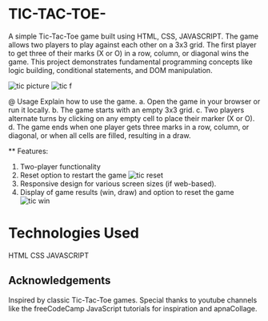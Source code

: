 # TIC-TAC-TOE-
A simple Tic-Tac-Toe game built using HTML, CSS, JAVASCRIPT. The game allows two players to play against each other on a 3x3 grid. The first player to get three of their marks (X or O) in a row, column, or diagonal wins the game. This project demonstrates fundamental programming concepts like logic building, conditional statements, and DOM manipulation.

![tic picture](https://github.com/user-attachments/assets/3062bb02-7ab0-4ed1-aa87-da4bd633b9fe)         ![tic f](https://github.com/user-attachments/assets/5659509a-9c61-498d-899d-41ba564027ff)

@ Usage
  Explain how to use the game.
  a. Open the game in your browser or run it locally.
  b. The game starts with an empty 3x3 grid.
  c. Two players alternate turns by clicking on any empty cell to place their marker (X or O).
  d. The game ends when one player gets three marks in a row, column, or diagonal, or when all cells are filled, resulting in a draw.

** Features:
   1. Two-player functionality
   2. Reset option to restart the game
![tic reset](https://github.com/user-attachments/assets/b658824d-00e5-4fd5-9913-6e3a6b3b8d39)
   3. Responsive design for various screen sizes (if web-based).
   4. Display of game results (win, draw) and option to reset the game
      ![tic win](https://github.com/user-attachments/assets/14764ce4-d9db-4aa5-be09-c47771de94c4)

# Technologies Used
   HTML 
   CSS 
   JAVASCRIPT

## Acknowledgements
   Inspired by classic Tic-Tac-Toe games. Special thanks to youtube channels like the freeCodeCamp JavaScript tutorials for inspiration and apnaCollage.

